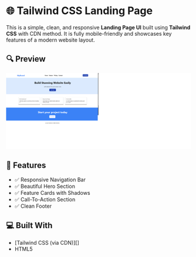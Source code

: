 # 🌐 Tailwind CSS Landing Page

This is a simple, clean, and responsive **Landing Page UI** built using **Tailwind CSS** with CDN method. It is fully mobile-friendly and showcases key features of a modern website layout.

## 🔍 Preview

![Landing Page Preview](screenshot.png) 

## 🚀 Features

- ✅ Responsive Navigation Bar
- ✅ Beautiful Hero Section
- ✅ Feature Cards with Shadows
- ✅ Call-To-Action Section
- ✅ Clean Footer

## 💻 Built With

- [Tailwind CSS (via CDN)][<script src="https://cdn.tailwindcss.com"></script>]
- HTML5



